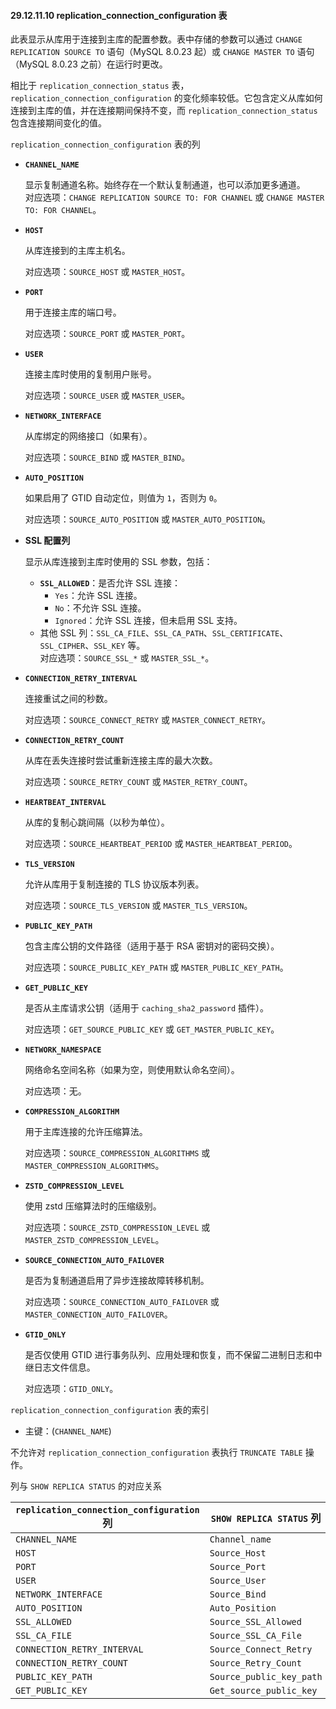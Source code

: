 #### 29.12.11.10 replication_connection_configuration 表

此表显示从库用于连接到主库的配置参数。表中存储的参数可以通过 `CHANGE REPLICATION SOURCE TO` 语句（MySQL 8.0.23 起）或 `CHANGE MASTER TO` 语句（MySQL 8.0.23 之前）在运行时更改。

相比于 `replication_connection_status` 表，`replication_connection_configuration` 的变化频率较低。它包含定义从库如何连接到主库的值，并在连接期间保持不变，而 `replication_connection_status` 包含连接期间变化的值。

`replication_connection_configuration` 表的列

- **`CHANNEL_NAME`**
  
  显示复制通道名称。始终存在一个默认复制通道，也可以添加更多通道。  
  对应选项：`CHANGE REPLICATION SOURCE TO: FOR CHANNEL` 或 `CHANGE MASTER TO: FOR CHANNEL`。
  
- **`HOST`**
  
  从库连接到的主库主机名。

  对应选项：`SOURCE_HOST` 或 `MASTER_HOST`。
  
- **`PORT`** 
  
  用于连接主库的端口号。

  对应选项：`SOURCE_PORT` 或 `MASTER_PORT`。
  
- **`USER`** 
  
  连接主库时使用的复制用户账号。

  对应选项：`SOURCE_USER` 或 `MASTER_USER`。
  
- **`NETWORK_INTERFACE`**
  
  从库绑定的网络接口（如果有）。

  对应选项：`SOURCE_BIND` 或 `MASTER_BIND`。
  
- **`AUTO_POSITION`**
  
  如果启用了 GTID 自动定位，则值为 `1`，否则为 `0`。

  对应选项：`SOURCE_AUTO_POSITION` 或 `MASTER_AUTO_POSITION`。
  
- **SSL 配置列**
  
  显示从库连接到主库时使用的 SSL 参数，包括：
  
  - **`SSL_ALLOWED`**：是否允许 SSL 连接：
    - `Yes`：允许 SSL 连接。
    - `No`：不允许 SSL 连接。
    - `Ignored`：允许 SSL 连接，但未启用 SSL 支持。
  - 其他 SSL 列：`SSL_CA_FILE`、`SSL_CA_PATH`、`SSL_CERTIFICATE`、`SSL_CIPHER`、`SSL_KEY` 等。  
    对应选项：`SOURCE_SSL_*` 或 `MASTER_SSL_*`。
  
- **`CONNECTION_RETRY_INTERVAL`**
  
  连接重试之间的秒数。

  对应选项：`SOURCE_CONNECT_RETRY` 或 `MASTER_CONNECT_RETRY`。
  
- **`CONNECTION_RETRY_COUNT`**
  
  从库在丢失连接时尝试重新连接主库的最大次数。

  对应选项：`SOURCE_RETRY_COUNT` 或 `MASTER_RETRY_COUNT`。
  
- **`HEARTBEAT_INTERVAL`**
  
  从库的复制心跳间隔（以秒为单位）。

  对应选项：`SOURCE_HEARTBEAT_PERIOD` 或 `MASTER_HEARTBEAT_PERIOD`。
  
- **`TLS_VERSION`**
  
  允许从库用于复制连接的 TLS 协议版本列表。

  对应选项：`SOURCE_TLS_VERSION` 或 `MASTER_TLS_VERSION`。
  
- **`PUBLIC_KEY_PATH`**
  
  包含主库公钥的文件路径（适用于基于 RSA 密钥对的密码交换）。

  对应选项：`SOURCE_PUBLIC_KEY_PATH` 或 `MASTER_PUBLIC_KEY_PATH`。
  
- **`GET_PUBLIC_KEY`**
  
  是否从主库请求公钥（适用于 `caching_sha2_password` 插件）。

  对应选项：`GET_SOURCE_PUBLIC_KEY` 或 `GET_MASTER_PUBLIC_KEY`。
  
- **`NETWORK_NAMESPACE`**
  
  网络命名空间名称（如果为空，则使用默认命名空间）。

  对应选项：无。
  
- **`COMPRESSION_ALGORITHM`**
  
  用于主库连接的允许压缩算法。

  对应选项：`SOURCE_COMPRESSION_ALGORITHMS` 或 `MASTER_COMPRESSION_ALGORITHMS`。
  
- **`ZSTD_COMPRESSION_LEVEL`**
  
  使用 zstd 压缩算法时的压缩级别。

  对应选项：`SOURCE_ZSTD_COMPRESSION_LEVEL` 或 `MASTER_ZSTD_COMPRESSION_LEVEL`。
  
- **`SOURCE_CONNECTION_AUTO_FAILOVER`**
  
  是否为复制通道启用了异步连接故障转移机制。

  对应选项：`SOURCE_CONNECTION_AUTO_FAILOVER` 或 `MASTER_CONNECTION_AUTO_FAILOVER`。
  
- **`GTID_ONLY`**
  
  是否仅使用 GTID 进行事务队列、应用处理和恢复，而不保留二进制日志和中继日志文件信息。
  
  对应选项：`GTID_ONLY`。

`replication_connection_configuration` 表的索引

- 主键：(`CHANNEL_NAME`)

不允许对 `replication_connection_configuration` 表执行 `TRUNCATE TABLE` 操作。

列与 `SHOW REPLICA STATUS` 的对应关系

| `replication_connection_configuration` 列 | `SHOW REPLICA STATUS` 列 |
| ----------------------------------------- | ------------------------ |
| `CHANNEL_NAME`                            | `Channel_name`           |
| `HOST`                                    | `Source_Host`            |
| `PORT`                                    | `Source_Port`            |
| `USER`                                    | `Source_User`            |
| `NETWORK_INTERFACE`                       | `Source_Bind`            |
| `AUTO_POSITION`                           | `Auto_Position`          |
| `SSL_ALLOWED`                             | `Source_SSL_Allowed`     |
| `SSL_CA_FILE`                             | `Source_SSL_CA_File`     |
| `CONNECTION_RETRY_INTERVAL`               | `Source_Connect_Retry`   |
| `CONNECTION_RETRY_COUNT`                  | `Source_Retry_Count`     |
| `PUBLIC_KEY_PATH`                         | `Source_public_key_path` |
| `GET_PUBLIC_KEY`                          | `Get_source_public_key`  |
